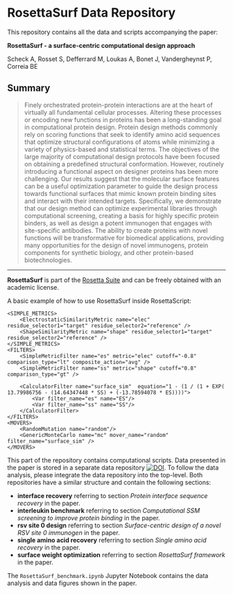 # RosettaSurf Data Repository
This repository contains all the data and scripts accompanying the paper:

**RosettaSurf - a surface-centric computational design approach**

Scheck A, Rosset S, Defferrard M, Loukas A, Bonet J, Vandergheynst P, Correia BE

## Summary
>Finely orchestrated protein-protein interactions are at the heart of virtually all fundamental cellular processes. Altering these processes or encoding new functions in proteins has been a long-standing goal in computational protein design. 
>Protein design methods commonly rely on scoring functions that seek to identify amino acid sequences that optimize structural configurations of atoms while minimizing a variety of physics-based and statistical terms. The objectives of the large majority of computational design protocols have been focused on obtaining a predefined structural conformation. However, routinely introducing a functional aspect on designer proteins has been more challenging. 
>Our results suggest that the molecular surface features can be a useful optimization parameter to guide the design process towards functional surfaces that mimic known protein binding sites and interact with their intended targets. Specifically, we demonstrate that our design method can optimize experimental libraries through computational screening, creating a basis for highly specific protein binders, as well as design a potent immunogen that engages with site-specific antibodies. The ability to create proteins with novel functions will be transformative for biomedical applications, providing many opportunities for the design of novel immunogens, protein components for synthetic biology, and other protein-based biotechnologies.

-----

**RosettaSurf** is part of the [Rosetta Suite](https://www.rosettacommons.org/software) and can be freely obtained with an academic license.

A basic example of how to use RosettaSurf inside RosettaScript:

    <SIMPLE_METRICS>                
        <ElectrostaticSimilarityMetric name="elec" residue_selector1="target" residue_selector2="reference" />
        <ShapeSimilarityMetric name="shape" residue_selector1="target" residue_selector2="reference" />        
    </SIMPLE_METRICS>        
    <FILTERS>                
        <SimpleMetricFilter name="es" metric="elec" cutoff="-0.8" comparison_type="lt" composite_action="avg" />                
        <SimpleMetricFilter name="ss" metric="shape" cutoff="0.8" comparison_type="gt" />        

        <CalculatorFilter name="surface_sim"  equation="1 - (1 / (1 + EXP( 13.79986756 - (14.64347448 * SS) + (-13.78594078 * ES))))">
            <Var filter_name="es" name="ES"/>
            <Var filter_name="ss" name="SS"/>
        </CalculatorFilter>
    </FILTERS>
    <MOVERS>
        <RandomMutation name="random"/>
        <GenericMonteCarlo name="mc" mover_name="random" filter_name="surface_sim" />
    </MOVERS>



This part of the repository contains computational scripts. Data presented in the paper is stored in a separate data repository [![DOI](https://zenodo.org/badge/DOI/10.5281/zenodo.4917367.svg)](https://doi.org/10.5281/zenodo.4917367). To follow the data analysis, please integrate the data repository into the top-level. Both repositories have a similar structure and contain the following sections:

* **interface recovery** referring to section *Protein interface sequence recovery* in the paper.
* **interleukin benchmark** referring to section *Computational SSM screening to improve protein binding* in the paper.
* **rsv site 0 design** referring to section *Surface-centric design of a novel RSV site 0 immunogen* in the paper.
* **single amino acid recovery** referring to section *Single amino acid recovery* in the paper.
* **surface weight optimization** referring to section *RosettaSurf framework* in the paper.

The `RosettaSurf_benchmark.ipynb` Jupyter Notebook contains the data analysis and data figures shown in the paper.
